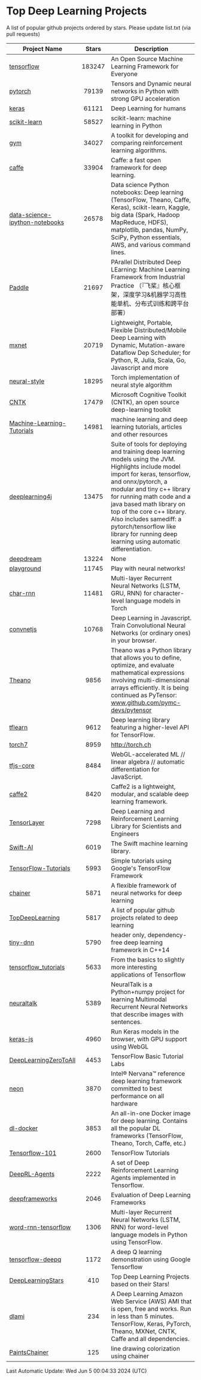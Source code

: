 # Top Deep Learning Projects
A list of popular github projects ordered by stars.
Please update list.txt (via pull requests)

|Project Name| Stars | Description |
| ---------- |:-----:| ----------- |
| [tensorflow](https://github.com/tensorflow/tensorflow) | 183247 | An Open Source Machine Learning Framework for Everyone |
| [pytorch](https://github.com/pytorch/pytorch) | 79139 | Tensors and Dynamic neural networks in Python with strong GPU acceleration |
| [keras](https://github.com/keras-team/keras) | 61121 | Deep Learning for humans |
| [scikit-learn](https://github.com/scikit-learn/scikit-learn) | 58527 | scikit-learn: machine learning in Python |
| [gym](https://github.com/openai/gym) | 34027 | A toolkit for developing and comparing reinforcement learning algorithms. |
| [caffe](https://github.com/BVLC/caffe) | 33904 | Caffe: a fast open framework for deep learning. |
| [data-science-ipython-notebooks](https://github.com/donnemartin/data-science-ipython-notebooks) | 26578 | Data science Python notebooks: Deep learning (TensorFlow, Theano, Caffe, Keras), scikit-learn, Kaggle, big data (Spark, Hadoop MapReduce, HDFS), matplotlib, pandas, NumPy, SciPy, Python essentials, AWS, and various command lines. |
| [Paddle](https://github.com/PaddlePaddle/Paddle) | 21697 | PArallel Distributed Deep LEarning: Machine Learning Framework from Industrial Practice （『飞桨』核心框架，深度学习&机器学习高性能单机、分布式训练和跨平台部署） |
| [mxnet](https://github.com/apache/mxnet) | 20719 | Lightweight, Portable, Flexible Distributed/Mobile Deep Learning with Dynamic, Mutation-aware Dataflow Dep Scheduler; for Python, R, Julia, Scala, Go, Javascript and more |
| [neural-style](https://github.com/jcjohnson/neural-style) | 18295 | Torch implementation of neural style algorithm |
| [CNTK](https://github.com/microsoft/CNTK) | 17479 | Microsoft Cognitive Toolkit (CNTK), an open source deep-learning toolkit |
| [Machine-Learning-Tutorials](https://github.com/ujjwalkarn/Machine-Learning-Tutorials) | 14981 | machine learning and deep learning tutorials, articles and other resources  |
| [deeplearning4j](https://github.com/deeplearning4j/deeplearning4j) | 13475 | Suite of tools for deploying and training deep learning models using the JVM. Highlights include model import for keras, tensorflow, and onnx/pytorch, a modular and tiny c++ library for running math code and a java based math library on top of the core c++ library. Also includes samediff: a pytorch/tensorflow like library for running deep learning using automatic differentiation. |
| [deepdream](https://github.com/google/deepdream) | 13224 | None |
| [playground](https://github.com/tensorflow/playground) | 11745 | Play with neural networks! |
| [char-rnn](https://github.com/karpathy/char-rnn) | 11481 | Multi-layer Recurrent Neural Networks (LSTM, GRU, RNN) for character-level language models in Torch |
| [convnetjs](https://github.com/karpathy/convnetjs) | 10768 | Deep Learning in Javascript. Train Convolutional Neural Networks (or ordinary ones) in your browser. |
| [Theano](https://github.com/Theano/Theano) | 9856 | Theano was a Python library that allows you to define, optimize, and evaluate mathematical expressions involving multi-dimensional arrays efficiently. It is being continued as PyTensor: www.github.com/pymc-devs/pytensor |
| [tflearn](https://github.com/tflearn/tflearn) | 9612 | Deep learning library featuring a higher-level API for TensorFlow. |
| [torch7](https://github.com/torch/torch7) | 8959 | http://torch.ch |
| [tfjs-core](https://github.com/tensorflow/tfjs-core) | 8484 | WebGL-accelerated ML // linear algebra // automatic differentiation for JavaScript. |
| [caffe2](https://github.com/facebookarchive/caffe2) | 8420 | Caffe2 is a lightweight, modular, and scalable deep learning framework. |
| [TensorLayer](https://github.com/tensorlayer/TensorLayer) | 7298 | Deep Learning and Reinforcement Learning Library for Scientists and Engineers  |
| [Swift-AI](https://github.com/Swift-AI/Swift-AI) | 6019 | The Swift machine learning library. |
| [TensorFlow-Tutorials](https://github.com/nlintz/TensorFlow-Tutorials) | 5993 | Simple tutorials using Google's TensorFlow Framework |
| [chainer](https://github.com/chainer/chainer) | 5871 | A flexible framework of neural networks for deep learning |
| [TopDeepLearning](https://github.com/aymericdamien/TopDeepLearning) | 5817 | A list of popular github projects related to deep learning |
| [tiny-dnn](https://github.com/tiny-dnn/tiny-dnn) | 5790 | header only, dependency-free deep learning framework in C++14 |
| [tensorflow_tutorials](https://github.com/pkmital/tensorflow_tutorials) | 5633 | From the basics to slightly more interesting applications of Tensorflow |
| [neuraltalk](https://github.com/karpathy/neuraltalk) | 5389 | NeuralTalk is a Python+numpy project for learning Multimodal Recurrent Neural Networks that describe images with sentences. |
| [keras-js](https://github.com/transcranial/keras-js) | 4960 | Run Keras models in the browser, with GPU support using WebGL |
| [DeepLearningZeroToAll](https://github.com/hunkim/DeepLearningZeroToAll) | 4453 | TensorFlow Basic Tutorial Labs |
| [neon](https://github.com/NervanaSystems/neon) | 3870 | Intel® Nervana™ reference deep learning framework committed to best performance on all hardware |
| [dl-docker](https://github.com/floydhub/dl-docker) | 3853 | An all-in-one Docker image for deep learning. Contains all the popular DL frameworks (TensorFlow, Theano, Torch, Caffe, etc.) |
| [Tensorflow-101](https://github.com/sjchoi86/Tensorflow-101) | 2600 | TensorFlow Tutorials |
| [DeepRL-Agents](https://github.com/awjuliani/DeepRL-Agents) | 2222 | A set of Deep Reinforcement Learning Agents implemented in Tensorflow. |
| [deepframeworks](https://github.com/zer0n/deepframeworks) | 2046 | Evaluation of Deep Learning Frameworks |
| [word-rnn-tensorflow](https://github.com/hunkim/word-rnn-tensorflow) | 1306 | Multi-layer Recurrent Neural Networks (LSTM, RNN) for word-level language models in Python using TensorFlow. |
| [tensorflow-deepq](https://github.com/siemanko/tensorflow-deepq) | 1172 | A deep Q learning demonstration using Google Tensorflow |
| [DeepLearningStars](https://github.com/hunkim/DeepLearningStars) | 410 | Top Deep Learning Projects based on their Stars! |
| [dlami](https://github.com/ritchieng/dlami) | 234 | A Deep Learning Amazon Web Service (AWS) AMI that is open, free and works. Run in less than 5 minutes. TensorFlow, Keras, PyTorch, Theano, MXNet, CNTK, Caffe and all dependencies. |
| [PaintsChainer](https://github.com/taizan/PaintsChainer) | 125 | line drawing colorization using chainer |

Last Automatic Update: Wed Jun  5 00:04:33 2024 (UTC)
